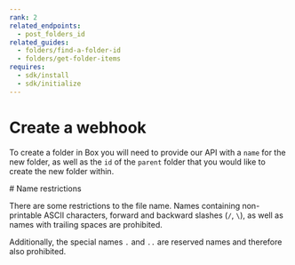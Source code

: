 ```yaml
---
rank: 2
related_endpoints:
  - post_folders_id
related_guides:
  - folders/find-a-folder-id
  - folders/get-folder-items
requires:
  - sdk/install
  - sdk/initialize
---
```


# Create a webhook

To create a folder in Box you will need to provide our API with a `name` for the new folder, as well as the `id` of the `parent` folder that you would like to create the new folder within.

<Samples id='post_folder_id'></Sample>

<Message type='notice'>
  # Name restrictions
  
  There are some restrictions to the file name. Names containing non-printable ASCII characters, forward
  and backward slashes (`/`, `\`), as well as names with trailing spaces are prohibited.

  Additionally, the special names `.` and `..` are reserved names and therefore also prohibited.
</Message>